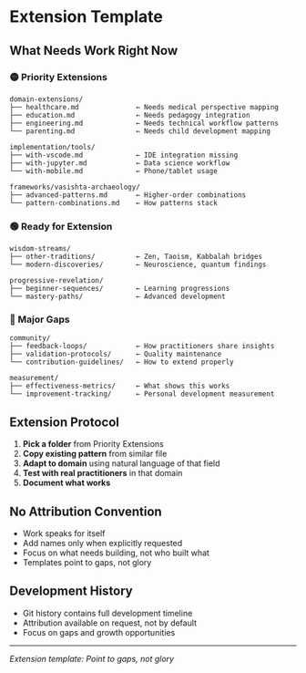 # Extension Template

## What Needs Work Right Now

### 🟡 Priority Extensions
```
domain-extensions/
├── healthcare.md              ← Needs medical perspective mapping
├── education.md               ← Needs pedagogy integration  
├── engineering.md             ← Needs technical workflow patterns
└── parenting.md               ← Needs child development mapping

implementation/tools/
├── with-vscode.md             ← IDE integration missing
├── with-jupyter.md            ← Data science workflow
└── with-mobile.md             ← Phone/tablet usage

frameworks/vasishta-archaeology/
├── advanced-patterns.md       ← Higher-order combinations
└── pattern-combinations.md    ← How patterns stack
```

### 🟢 Ready for Extension
```
wisdom-streams/
├── other-traditions/          ← Zen, Taoism, Kabbalah bridges
└── modern-discoveries/        ← Neuroscience, quantum findings

progressive-revelation/
├── beginner-sequences/        ← Learning progressions  
└── mastery-paths/             ← Advanced development
```

### 🔴 Major Gaps
```
community/
├── feedback-loops/            ← How practitioners share insights
├── validation-protocols/      ← Quality maintenance
└── contribution-guidelines/   ← How to extend properly

measurement/
├── effectiveness-metrics/     ← What shows this works
└── improvement-tracking/      ← Personal development measurement
```

## Extension Protocol

1. **Pick a folder** from Priority Extensions
2. **Copy existing pattern** from similar file
3. **Adapt to domain** using natural language of that field
4. **Test with real practitioners** in that domain
5. **Document what works**

## No Attribution Convention

- Work speaks for itself
- Add names only when explicitly requested
- Focus on what needs building, not who built what
- Templates point to gaps, not glory

## Development History
- Git history contains full development timeline
- Attribution available on request, not by default
- Focus on gaps and growth opportunities

---

*Extension template: Point to gaps, not glory*